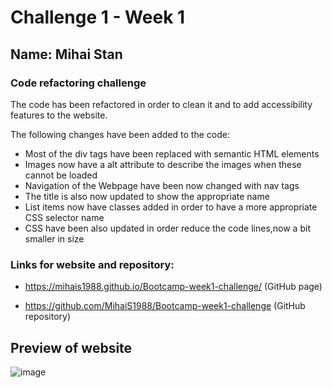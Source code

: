 # Challenge 1 - Week 1

## Name: Mihai Stan

### Code refactoring challenge

The code has been refactored in order to clean it and to add accessibility features to the website.

The following changes have been added to the code:

* Most of the div tags have been replaced with semantic HTML elements
* Images now have a alt attribute to describe the images when these cannot be loaded
* Navigation of the Webpage have been now changed with nav tags
* The title is also now updated to show the appropriate name  
* List items now have classes added in order to have a more appropriate CSS selector name
* CSS have been also updated in order reduce the code lines,now a bit smaller in size


### Links for website and repository:

* https://mihais1988.github.io/Bootcamp-week1-challenge/ (GitHub page)

* https://github.com/MihaiS1988/Bootcamp-week1-challenge (GitHub repository)

## Preview of website

![image](https://user-images.githubusercontent.com/117821906/215460967-37ddb5ee-236d-4a88-98c0-bfe96f67e283.png)

